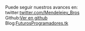 <p>Puede seguir nuestros avances en:<br>
twitter:<a href="https://twitter.com/Mendeleiev_Bros">twitter.com/Mendeleiev_Bros</a><br>
Github:<a href="https://github.com/MendeleievBros/Mendeleiev-Bros">Ver en github</a><br>
Blog:<a href="http://futurosprogramadores.tk/">FuturosProgramadores.tk</a><br>
</p>
